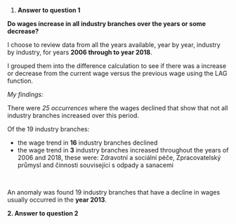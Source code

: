 1. **Answer to question 1**

**Do wages increase in all industry branches over the years or some decrease?**



I choose to review data from all the years available, year by year, industry by industry, for years **2006 through to year 2018**. 

I grouped them into the difference calculation to see if there was a increase or decrease from the current wage versus the previous wage using the LAG function.



*My findings:*

There were *25 occurrences* where the wages declined that show that not all industry branches increased over this period.



Of the 19 industry branches:

* the wage trend in **16** industry branches declined
* the wage trend in **3** industry branches increased throughout the years of 2006 and 2018, these were: Zdravotní a sociální péče, Zpracovatelský průmysl and činnosti související s odpady a sanacemi

 

An anomaly was found 19 industry branches that have a decline in wages usually occurred in the **year 2013**.



**2. Answer to question 2**

